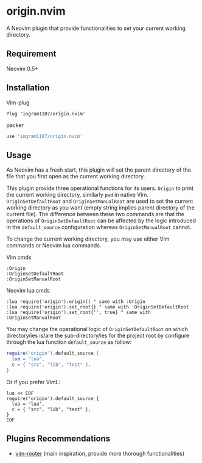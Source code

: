 # origin.nvim

A Neovim plugin that provide functionalities to set your current working
directory.

## Requirement

Neovim 0.5+

## Installation

Vim-plug

```viml
Plug 'ingram1107/origin.nvim'
```

packer

```lua
use 'ingram1107/origin.nvim'
```

## Usage

As Neovim has a fresh start, this plugin will set the parent directory of the
file that you first open as the current working directory.

This plugin provide three operational functions for its users. `Origin` to print
the current working directory, similarly `pwd` in native Vim.
`OriginSetDefaultRoot` and `OriginSetManualRoot` are used to set the current
working directory as you want (empty string implies parent directory of the
current file). The difference between these two commands are that the operations
of `OriginSetDefaultRoot` can be affected by the logic introduced in the
`default_source` configuration whereas `OriginSetManualRoot` cannot.

To change the current working directory, you may use either Vim commands or
Neovim lua commands.

Vim cmds

```viml
:Origin
:OriginSetDefaultRoot
:OriginSetManualRoot
```

Neovim lua cmds

```viml
:lua require('origin').origin() " same with :Origin
:lua require('origin').set_root{} " same with :OriginSetDefaultRoot
:lua require('origin').set_root{'', true} " same with :OriginSetManualRoot
```

You may change the operational logic of `OriginSetDefaultRoot` on which
directory/ies is/are the sub-directory/ies for the project root by configure
through the lua function `default_source` as follow:

```lua
require('origin').default_source {
  lua = "lua",
  c = { "src", "lib", "test" },
}
```

Or if you prefer VimL:

```viml
lua << EOF
require('origin').default_source {
  lua = "lua",
  c = { "src", "lib", "test" },
}
EOF
```

## Plugins Recommendations

- [vim-rooter](https://github.com/airblade/vim-rooter) (main inspiration,
  provide more thorough functionalities)
